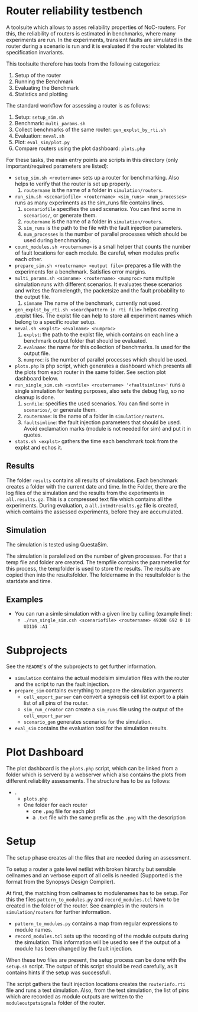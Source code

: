 # Router reliability testbench
A toolsuite which allows to asses reliability properties of NoC-routers.
For this, the reliability of routers is estimated in benchmarks, where many experiments are run.
In the experiments, transient faults are simulated in the router during a scenario is run and it is evaluated if the router violated its specification invariants.

This toolsuite therefore has tools from the following categories:
  1. Setup of the router
  2. Running the Benchmark
  3. Evaluating the Benchmark
  4. Statistics and plotting

The standard workflow for assessing a router is as follows:
 1. Setup: `setup_sim.sh`
 2. Benchmark: `multi_params.sh`
 3. Collect benchmarks of the same router: `gen_explst_by_rti.sh`
 3. Evaluation: `meval.sh`
 4. Plot: `eval_sim/plot.py`
 5. Compare routers using the plot dashboard: `plots.php`

  For these tasks, the main entry points are scripts in this directory (only important/required parameters are listed):

 - `setup_sim.sh <routername>` sets up a router for benchmarking. Also helps to verify that the router is set up properly.
    1. `routername` is the name of a folder in `simulation/routers`. 
 - `run_sim.sh <scenariofile> <routername> <sim_runs> <num_processes>` runs as many experiments as the sim_runs file contains lines. 
    1. `scenariofile` specifies the used scenarios. You can find some in `scenarios/`, or generate them.
    2. `routername` is the name of a folder in `simulation/routers`. 
    3. `sim_runs` is the path to the file with the fault injection parameters.
    4. `num_processes` is the number of parallel processes which should be used during benchmarking.
 - `count_modules.sh <routername>` is a small helper that counts the number of fault locations for each module. Be careful, when modules prefix each other.
 - `prepare_sim.sh <routername> <output file>` prepares a file with the experiments for a benchmark. Satisfies error margins.
 - `multi_params.sh <simname> <routername> <numproc>` runs multiple simulation runs with different scenarios. It evaluates these scenarios and writes the framelength, the packetsize and the fault probability to the output file. 
    1. `simname` The name of the benchmark, currently not used. 
 - `gen_explst_by_rti.sh <searchpattern in rti file>` helps creating .explst files. The explst file can help to store all experiment names which belong to a specific router setup.
 - `meval.sh <explst> <evalname> <numproc>`
    1. `explst`: the path to the explst file, which contains on each line a benchmark output folder that should be evaluated.
    2. `evalname`: the name for this collection of benchmarks. Is used for the output file.
    3. `numproc`: is the number of parallel processes which should be used.
 - `plots.php` Is php script, which generates a dashboard which presents all the plots from each router in the same folder. See section plot dashboard below.
 - `run_single_sim.csh <scnfile> <routername> '<faultsimline>'` runs a single simulation for testing purposes, also sets the debug flag, so no cleanup is done.
    1. `scnfile`: specifies the used scenarios. You can find some in `scenarios/`, or generate them.
    2. `routername`: is the name of a folder in `simulation/routers`. 
    3. `faultsimline`: the fault injection parameters that should be used. Avoid exclamation marks (module is not needed for sim) and put it in quotes.
 - `stats.sh <explst>` gathers the time each benchmark took from the explst and echos it.
 
## Results
The folder `results` contains all results of simulations. 
Each benchmark creates a folder with the current date and time. 
In the Folder, there are the log files of the simulation and the results from the experiments in `all.results.gz`. 
This is a compressed text file which contains all the experiments.
During evaluation, a `all.intmdtresults.gz` file is created, which contains the assessed experiments, before they are accumulated. 

## Simulation
The simulation is tested using QuestaSim.

The simulation is paralelized on the number of given processes. For that a temp file and folder are created. 
The tempfile contains the parameterlist for this process, the tempfolder is used to store the results.
The results are copied then into the resultsfolder. The foldername in the resultsfolder is the startdate and time.

 ## Examples
  - You can run a simle simulation with a given line by calling (example line):
    - `./run_single_sim.csh <scenariofile> <routername> 49308 692 0 10 U3116 :A1`
`

 # Subprojects
See the `README`'s of the subprojects to get further information.

  - `simulation` contains the actual modelsim simulation files with the router and the script to run the fault injection.
  - `prepare_sim` contains everything to prepare the simulation arguments
     - `cell_export_parser` can convert a synopsis cell list export to a plain list of all pins of the router.
     - `sim_run_creator` can create a `sim_runs` file using the output of the `cell_export_parser`
     - `scenario_gen` generates scenarios for the simulation.
  - `eval_sim` contains the evaluation tool for the simulation results. 

 

 # Plot Dashboard
The plot dashboard is the `plots.php` script, which can be linked from a folder which is serverd by a webserver which also contains the plots from different reliability assessments.
The structure has to be as follows:
  - .
    - `plots.php`
    - One folder for each router
      - one `.png` file for each plot
      - a `.txt` file with the same prefix as the `.png` with the description

# Setup
The setup phase creates all the files that are needed during an assessment.

To setup a router a gate level netlist with broken hirarchy but sensible cellnames and an verbose export of all cells is needed (Supported is the format from  the Synopsys Design Compiler).

At first, the matching from cellnames to modulenames has to be setup. 
For this the  files `pattern_to_modules.py` and  `record_modules.tcl` have to be created in the folder of the router. 
See examples in the routers in `simulation/routers` for further information.

 - `pattern_to_modules.py` contains a map from regular expressions to module names.
 - `record_modules.tcl` sets up the recording of the module outputs during the simulation. This information will be used to see if the output of a module has been changed by the fault injection.

When these two files are present, the setup process can be done with the `setup.sh` script.
The output of this script should be read carefully, as it contains hints if the setup was successfull.

The script gathers the fault injection locations creates the `routerinfo.rti` file and runs a test simulation.
Also, from the test simulation, the list of pins which are recorded as module outputs are written to the `moduleoutputsignals` folder of the router.
